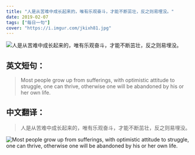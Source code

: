 ```yaml
---
title: "人是从苦难中成长起来的，唯有乐观奋斗，才能不断茁壮，反之则易埋没。"
date: 2019-02-07
tags: ["每日一句"]
cover: "https://i.imgur.com/jkixh81.jpg"
---
```


![人是从苦难中成长起来的，唯有乐观奋斗，才能不断茁壮，反之则易埋没。](https://i.imgur.com/eVhywXO.jpg)

## 英文短句：
> Most people grow up from sufferings, with optimistic attitude to struggle, one can thrive, otherwise one will be abandoned by his or her own life.

<!--more-->

## 中文翻译：
> 人是从苦难中成长起来的，唯有乐观奋斗，才能不断茁壮，反之则易埋没。

![Most people grow up from sufferings, with optimistic attitude to struggle, one can thrive, otherwise one will be abandoned by his or her own life.](https://i.imgur.com/bUgk1jp.jpg)

